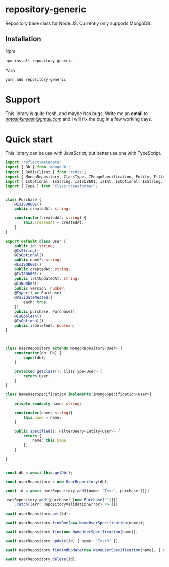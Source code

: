 repository-generic
================

Repository base class for Node.JS. Currently only supports MongoDB.

## Installation

Npm
```javascript
npm install repository-generic
```

Yarn
```javascript
yarn add repository-generic
```

# Support

This library is quite fresh, and maybe has bugs. Write me an **email** to *natashkinsash@gmail.com* and I will fix the bug in a few working days.

# Quick start

This library can be use with JavaScript, but better use one with TypeScript.

```typescript
import "reflect-metadata"
import { Db } from 'mongodb';
import { RedisClient } from 'redis';
import { MongoRepository, ClassType, IMongoSpecification, Entity, FilterQuery, RepositoryValidationError } from "repository-generic";
import { IsOptional, IsString, IsISO8601, IsInt, IsOptional, IsString, ValidateNested, IsBoolean, IsNumber } from 'class-validator';
import { Type } from "class-transformer";


class Purchase {
    @IsISO8601()
    public createdAt: string;

    constructor(createdAt: string) {
        this.createdAt = createdAt;
    }
}

export default class User {
    public id: string;
    @IsString()
    @IsOptional()
    public name?: string;
    @IsISO8601()
    public createdAt: string;
    @IsISO8601()
    public lastUpdatedAt: string;
    @IsNumber()
    public version: number;
    @Type(() => Purchase)
    @ValidateNested({
        each: true,
    })
    public purchase: Purchase[];
    @IsBoolean()
    @IsOptional()
    public isDeleted?: boolean;
}



class UserRepository extends MongoRepository<User> {
    constructor(db: Db) {
        super(db);
    }

    protected getClass(): ClassType<User> {
        return User;
    }
}

class NameUserSpecification implements IMongoSpecification<User>{

    private readonly name: string;

    constructor(name: string){
        this.name = name;
    }

    public specified(): FilterQuery<Entity<User>> {
        return {
            name: this.name,
        };
    }

}


const db = await this.getDb();

const userRepository = new UserRepository(db);

const id = await userRepository.add({name: "Test", purchase:[]})

userRepository.add({purchase: [new Purchase("")]})
    .catch((err: RepositoryValidationError) => {})

await userRepository.get(id);

await userRepository.findOne(new NameUserSpecification(name));

await userRepository.find(new NameUserSpecification(name));

await userRepository.update(id, { name: "Test3" });

await userRepository.findAndUpdate(new NameUserSpecification(name), { name: "Test2" });

await userRepository.delete(id);

```
